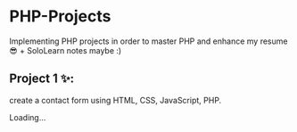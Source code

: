 # PHP-Projects
Implementing PHP projects in order to master PHP and enhance my resume😎 + SoloLearn notes maybe :)
## Project 1 ✨:
create a contact form using HTML, CSS, JavaScript, PHP.

Loading...
